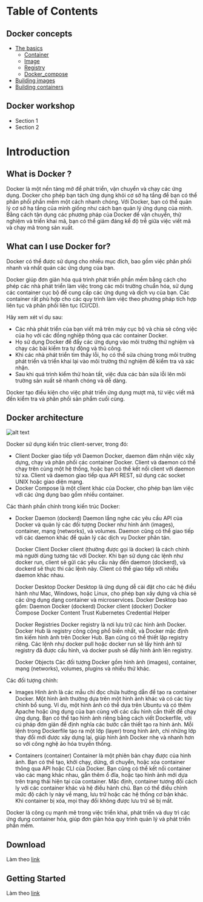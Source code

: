 # Table of Contents

## Docker concepts
- [The basics](#the-basics)
    - [Container](./docker-concepts/The_basics/Container.md)
    - [Image](./docker-concepts/The_basics/Image.md)
    - [Registry](./docker-concepts/The_basics/Registry.md)
    - [Docker_compose](./docker-concepts/The_basics/Docker_compose.md)
- [Building images](#building-images)
- [Building containers](#building-containers)

## Docker workshop
- Section 1
- Section 2

# Introduction

## What is Docker ?
Docker là một nền tảng mở để phát triển, vận chuyển và chạy các ứng dụng. Docker cho phép bạn tách ứng dụng khỏi cơ sở hạ tầng để bạn có thể phân phối phần mềm một cách nhanh chóng. Với Docker, bạn có thể quản lý cơ sở hạ tầng của mình giống như cách bạn quản lý ứng dụng của mình. Bằng cách tận dụng các phương pháp của Docker để vận chuyển, thử nghiệm và triển khai mã, bạn có thể giảm đáng kể độ trễ giữa việc viết mã và chạy mã trong sản xuất.

## What can I use Docker for?

Docker có thể được sử dụng cho nhiều mục đích, bao gồm việc phân phối nhanh và nhất quán các ứng dụng của bạn.

Docker giúp đơn giản hóa quá trình phát triển phần mềm bằng cách cho phép các nhà phát triển làm việc trong các môi trường chuẩn hóa, sử dụng các container cục bộ để cung cấp các ứng dụng và dịch vụ của bạn. Các container rất phù hợp cho các quy trình làm việc theo phương pháp tích hợp liên tục và phân phối liên tục (CI/CD).

Hãy xem xét ví dụ sau:

- Các nhà phát triển của bạn viết mã trên máy cục bộ và chia sẻ công việc của họ với các đồng nghiệp thông qua các container Docker.
- Họ sử dụng Docker để đẩy các ứng dụng vào môi trường thử nghiệm và chạy các bài kiểm tra tự động và thủ công.
- Khi các nhà phát triển tìm thấy lỗi, họ có thể sửa chúng trong môi trường phát triển và triển khai lại vào môi trường thử nghiệm để kiểm tra và xác nhận.
- Sau khi quá trình kiểm thử hoàn tất, việc đưa các bản sửa lỗi lên môi trường sản xuất sẽ nhanh chóng và dễ dàng.

Docker tạo điều kiện cho việc phát triển ứng dụng mượt mà, từ việc viết mã đến kiểm tra và phân phối sản phẩm cuối cùng.

## Docker architecture

![alt text](https://docs.docker.com/get-started/images/docker-architecture.webp)

Docker sử dụng kiến trúc client-server, trong đó:

- Client Docker giao tiếp với Daemon Docker, daemon đảm nhận việc xây dựng, chạy và phân phối các container Docker. Client và daemon có thể chạy trên cùng một hệ thống, hoặc bạn có thể kết nối client với daemon từ xa. Client và daemon giao tiếp qua API REST, sử dụng các socket UNIX hoặc giao diện mạng.
- Docker Compose là một client khác của Docker, cho phép bạn làm việc với các ứng dụng bao gồm nhiều container.

Các thành phần chính trong kiến trúc Docker:

- Docker Daemon (dockerd)
  Daemon lắng nghe các yêu cầu API của Docker và quản lý các đối tượng Docker như hình ảnh (images), container, mạng (networks), và volumes.
  Daemon cũng có thể giao tiếp với các daemon khác để quản lý các dịch vụ Docker phân tán.

    Docker Client
        Docker client (thường được gọi là docker) là cách chính mà người dùng tương tác với Docker. Khi bạn sử dụng các lệnh như docker run, client sẽ gửi các yêu cầu này đến daemon (dockerd), và dockerd sẽ thực thi các lệnh này.
        Client có thể giao tiếp với nhiều daemon khác nhau.

    Docker Desktop
        Docker Desktop là ứng dụng dễ cài đặt cho các hệ điều hành như Mac, Windows, hoặc Linux, cho phép bạn xây dựng và chia sẻ các ứng dụng dạng container và microservices. Docker Desktop bao gồm:
            Daemon Docker (dockerd)
            Docker client (docker)
            Docker Compose
            Docker Content Trust
            Kubernetes
            Credential Helper

    Docker Registries
        Docker registry là nơi lưu trữ các hình ảnh Docker. Docker Hub là registry công cộng phổ biến nhất, và Docker mặc định tìm kiếm hình ảnh trên Docker Hub. Bạn cũng có thể thiết lập registry riêng.
        Các lệnh như docker pull hoặc docker run sẽ lấy hình ảnh từ registry đã được cấu hình, và docker push sẽ đẩy hình ảnh lên registry.

    Docker Objects
        Các đối tượng Docker gồm hình ảnh (images), container, mạng (networks), volumes, plugins và nhiều thứ khác.

Các đối tượng chính:

  - Images
        Hình ảnh là các mẫu chỉ đọc chứa hướng dẫn để tạo ra container Docker. Một hình ảnh thường dựa trên một hình ảnh khác và có các tùy chỉnh bổ sung. Ví dụ, một hình ảnh có thể dựa trên Ubuntu và có thêm Apache hoặc ứng dụng của bạn cùng với các cấu hình cần thiết để chạy ứng dụng.
        Bạn có thể tạo hình ảnh riêng bằng cách viết Dockerfile, với cú pháp đơn giản để định nghĩa các bước cần thiết tạo ra hình ảnh. Mỗi lệnh trong Dockerfile tạo ra một lớp (layer) trong hình ảnh, chỉ những lớp thay đổi mới được xây dựng lại, giúp hình ảnh Docker nhẹ và nhanh hơn so với công nghệ ảo hóa truyền thống.

  - Containers (container)
        Container là một phiên bản chạy được của hình ảnh. Bạn có thể tạo, khởi chạy, dừng, di chuyển, hoặc xóa container thông qua API hoặc CLI của Docker. Bạn cũng có thể kết nối container vào các mạng khác nhau, gắn thêm ổ đĩa, hoặc tạo hình ảnh mới dựa trên trạng thái hiện tại của container.
        Mặc định, container tương đối cách ly với các container khác và hệ điều hành chủ. Bạn có thể điều chỉnh mức độ cách ly này về mạng, lưu trữ hoặc các hệ thống cơ bản khác.
        Khi container bị xóa, mọi thay đổi không được lưu trữ sẽ bị mất.

Docker là công cụ mạnh mẽ trong việc triển khai, phát triển và duy trì các ứng dụng container hóa, giúp đơn giản hóa quy trình quản lý và phát triển phần mềm.


## Download

Làm theo [link](https://docs.docker.com/engine/install/ubuntu/)

## Getting Started

Làm theo [link](https://docs.docker.com/get-started/introduction/build-and-push-first-image/)

